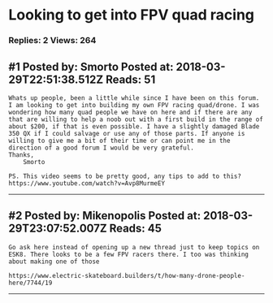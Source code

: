 # Looking to get into FPV quad racing

### Replies: 2 Views: 264

## \#1 Posted by: Smorto Posted at: 2018-03-29T22:51:38.512Z Reads: 51

```
Whats up people, been a little while since I have been on this forum. I am looking to get into building my own FPV racing quad/drone. I was wondering how many quad people we have on here and if there are any that are willing to help a noob out with a first build in the range of about $200, if that is even possible. I have a slightly damaged Blade 350 QX if I could salvage or use any of those parts. If anyone is willing to give me a bit of their time or can point me in the direction of a good forum I would be very grateful.
Thanks,
    Smorto

PS. This video seems to be pretty good, any tips to add to this?
https://www.youtube.com/watch?v=Avp8MurmeEY
```

---
## \#2 Posted by: Mikenopolis Posted at: 2018-03-29T23:07:52.007Z Reads: 45

```
Go ask here instead of opening up a new thread just to keep topics on ESK8. There looks to be a few FPV racers there. I too was thinking about making one of those

https://www.electric-skateboard.builders/t/how-many-drone-people-here/7744/19
```

---
